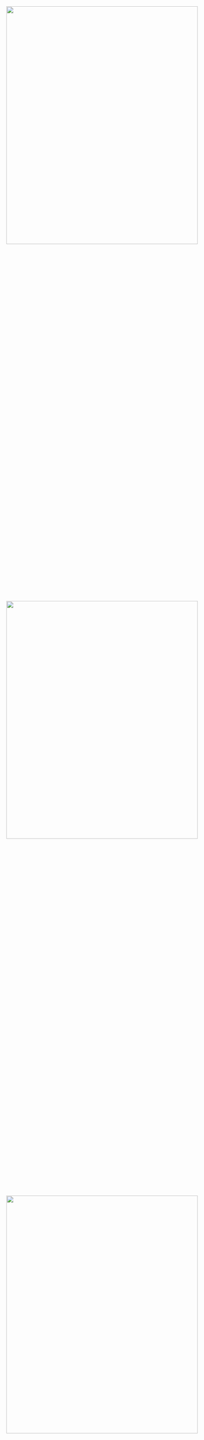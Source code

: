 <div>
  <img src="https://github.com/YagizTopaldemir/FullStack-SocialMediaApp-Anonymoustwitter/assets/159691508/11ce94ce-edce-4f5f-9b52-4a1315775006" width="100%" height="40%" alt="">
  <img src="https://github.com/YagizTopaldemir/FullStack-SocialMediaApp-Anonymoustwitter/assets/159691508/37c605d7-2779-441d-a3da-007c42b25f82" width="100%" height="40%" alt="">
  <img src="https://github.com/YagizTopaldemir/FullStack-SocialMediaApp-Anonymoustwitter/assets/159691508/159b8b88-4c13-445c-9e00-95753da76559" width="100%" height="40%" alt="">
  <img src="https://github.com/YagizTopaldemir/FullStack-SocialMediaApp-Anonymoustwitter/assets/159691508/4c59550d-e5f2-4b1a-90ba-40bc140feb12" width="100%" height="40%" alt="">
  <img src="https://github.com/YagizTopaldemir/FullStack-SocialMediaApp-Anonymoustwitter/assets/159691508/ee50975a-ad5b-401c-b5cf-5f7b1ffed292" width="100%" height="40%" alt="">
</div>

